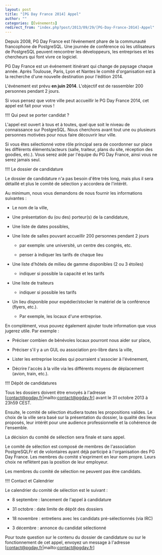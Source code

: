 ```yaml
---
layout: post
title: "[PG Day France 2014] Appel"
author: ""
categories: [Événements]
redirect_from: "index.php?post/2013/09/29/[PG-Day-France-2014]-Appel"
---
```





<!--more-->


Depuis 2008, PG Day France est l’événement phare de la communauté francophone de PostgreSQL. Une journée de conférence où les utilisateurs de PostgreSQL peuvent rencontrer les développeurs, les entreprises et les chercheurs qui font vivre ce logiciel. 



PG Day France est un événement itinérant qui change de paysage chaque année. Après Toulouse, Paris, Lyon et Nantes le comité d'organisation est à la recherche d'une nouvelle destination pour l'édition 2014.



L'événement est prévu __en juin 2014__. L'objectif est de rassembler 200 personnes pendant 2 jours.



Si vous pensez que votre ville peut accueillir le PG Day France 2014, cet appel est fait pour vous !





!!!! Qui peut se porter candidat ?



L'appel est ouvert à tous et à toutes, quel que soit le niveau de connaissance sur PostgreSQL. Nous cherchons avant tout une ou plusieurs personnes motivées pour nous faire découvrir leur ville. 





Si vous êtes sélectionné votre rôle principal sera de coordonner sur place les différents éléments/acteurs (salle, traiteur, plans du site, réception des goodies, etc.). Vous serez aidé par l'équipe du PG Day France, ainsi vous ne serez jamais seul.



!!!! Le dossier de candidature



Le dossier de candidature n'a pas besoin d'être très long, mais plus il sera détaillé et plus le comité de sélection y accordera de l'intérêt.



Au minimum, nous vous demandons de nous fournir les informations suivantes :



  - Le nom de la ville,

  - Une présentation du (ou des) porteur(s) de la candidature,

  - Une liste de dates possibles,

  - Une liste de salles pouvant accueillir 200 personnes pendant 2 jours

    * par exemple: une université, un centre des congrès, etc.

    * penser à indiquer les tarifs de chaque lieu

  - Une liste d'hôtels de milieu de gamme disponibles (2 ou 3 étoiles)

    * indiquer si possible la capacité et les tarifs

  - Une liste de traiteurs

     * indiquer si possible les tarifs

  - Un lieu disponible pour expédier/stocker le matériel de la conférence (flyers, etc.).  

     * Par exemple, les locaux d'une entreprise.





En complément, vous pouvez également ajouter toute information que vous jugerez utile. Par exemple :



  * Préciser combien de bénévoles locaux pourront nous aider sur place,

  * Préciser s'il y a un GUL ou association pro-libre dans la ville,

  * Lister les entreprise locales qui pourraient s'associer à l'événement,

  * Décrire l'accès à la ville via les différents moyens de déplacement (avion, train, etc.).



!!!! Dépôt de candidatures



Tous les dossiers doivent être envoyés à l'adresse [contact@pgday.fr|mailto:contact@pgday.fr] avant le 31 octobre 2013 à 23h59 CEST.



Ensuite, le comité de sélection étudiera toutes les propositions valides. Le choix de la ville sera basé sur la présentation du dossier, la qualité des lieux proposés, leur intérêt pour une audience professionnelle et la cohérence de l'ensemble.



La décision du comité de sélection sera finale et sans appel.



Le comité de sélection est composé de membres de l'association PostgreSQLFr et de volontaires ayant déjà participé à l'organisation des PG Day France. Les membres du comité s'expriment en leur nom propre. Leurs choix ne reflètent pas la position de leur employeur.



Les membres du comité de sélection ne peuvent pas être candidats.



!!!! Contact et Calendrier



Le calendrier du comité de sélection est le suivant :



  * 8 septembre : lancement de l'appel à candidature

  * 31 octobre  : date limite de dépôt des dossiers

  * 18 novembre : entretiens avec les candidats pré-sélectionnés (via IRC)

  * 3 décembre : annonce du candidat sélectionné



Pour toute question sur le contenu du dossier de candidature ou sur le fonctionnement de cet appel, envoyez un message à l'adresse [contact@pgday.fr|mailto:contact@pgday.fr]